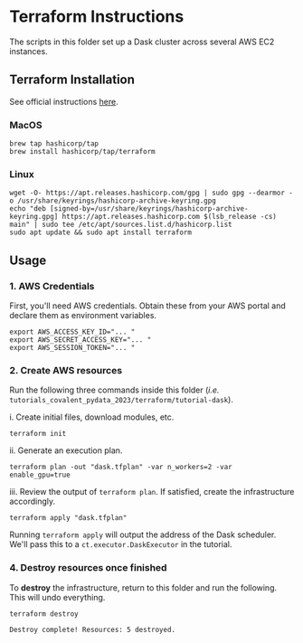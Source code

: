 # Terraform Instructions

The scripts in this folder set up a Dask cluster across several AWS EC2 instances.

## Terraform Installation

See official instructions [here](https://developer.hashicorp.com/terraform/downloads?product_intent=terraform).

### MacOS

```shell
brew tap hashicorp/tap
brew install hashicorp/tap/terraform
```

### Linux

```shell
wget -O- https://apt.releases.hashicorp.com/gpg | sudo gpg --dearmor -o /usr/share/keyrings/hashicorp-archive-keyring.gpg
echo "deb [signed-by=/usr/share/keyrings/hashicorp-archive-keyring.gpg] https://apt.releases.hashicorp.com $(lsb_release -cs) main" | sudo tee /etc/apt/sources.list.d/hashicorp.list
sudo apt update && sudo apt install terraform
```

## Usage

### 1. AWS Credentials

First, you'll need AWS credentials. Obtain these from your AWS portal and declare them as environment variables.

```shell
export AWS_ACCESS_KEY_ID="... "
export AWS_SECRET_ACCESS_KEY="... "
export AWS_SESSION_TOKEN="... "
```

### 2. Create AWS resources

Run the following three commands inside this folder (*i.e.* `tutorials_covalent_pydata_2023/terraform/tutorial-dask`).

i. Create initial files, download modules, etc.
```shell
terraform init
```

ii. Generate an execution plan.
```shell
terraform plan -out "dask.tfplan" -var n_workers=2 -var enable_gpu=true
```

iii. Review the output of `terraform plan`. If satisfied, create the infrastructure accordingly.
```shell
terraform apply "dask.tfplan"
```

Running `terraform apply` will output the address of the Dask scheduler. We'll pass this to a `ct.executor.DaskExecutor` in the tutorial.

### 4. Destroy resources once finished

To **destroy** the infrastructure, return to this folder and run the following. This will undo everything.

```shell
terraform destroy
```
```
Destroy complete! Resources: 5 destroyed.
```

